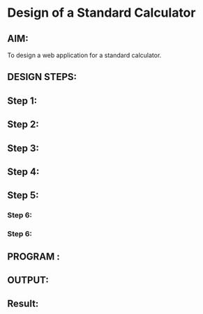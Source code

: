 # Design of a Standard Calculator

## AIM:

To design a web application for a standard calculator.

## DESIGN STEPS:

## Step 1:


## Step 2:


## Step 3:



## Step 4:



## Step 5:



### Step 6:



### Step 6:


## PROGRAM :

## OUTPUT:


## Result:


